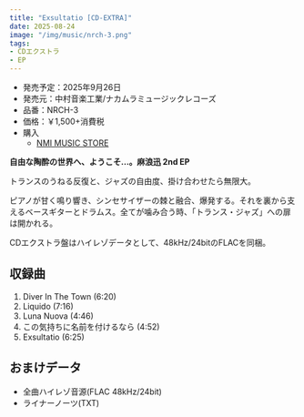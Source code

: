 ```yaml
---
title: "Exsultatio [CD-EXTRA]"
date: 2025-08-24
image: "/img/music/nrch-3.png"
tags:
- CDエクストラ
- EP
---
```


- 発売予定：2025年9月26日
- 発売元：中村音楽工業/ナカムラミュージックレコーズ
- 品番：NRCH-3
- 価格：￥1,500+消費税
- 購入
    - [NMI MUSIC STORE](https://nmimusic.booth.pm/items/7393888)

**自由な陶酔の世界へ、ようこそ…。麻浪迅 2nd EP**

トランスのうねる反復と、ジャズの自由度、掛け合わせたら無限大。

ピアノが甘く鳴り響き、シンセサイザーの棘と融合、爆発する。それを裏から支えるベースギターとドラムス。全てが噛み合う時、「トランス・ジャズ」への扉は開かれる。 

CDエクストラ盤はハイレゾデータとして、48kHz/24bitのFLACを同梱。

## 収録曲
1. Diver In The Town (6:20)
2. Liquido (7:16)
3. Luna Nuova (4:46)
4. この気持ちに名前を付けるなら (4:52)
5. Exsultatio (6:25)

## おまけデータ
- 全曲ハイレゾ音源(FLAC 48kHz/24bit)
- ライナーノーツ(TXT)
